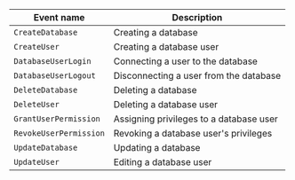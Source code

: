 | Event name | Description |
--- | ---
| `CreateDatabase` | Creating a database |
| `CreateUser` | Creating a database user |
| `DatabaseUserLogin` | Connecting a user to the database |
| `DatabaseUserLogout` | Disconnecting a user from the database |
| `DeleteDatabase` | Deleting a database |
| `DeleteUser` | Deleting a database user |
| `GrantUserPermission` | Assigning privileges to a database user |
| `RevokeUserPermission` | Revoking a database user's privileges |
| `UpdateDatabase` | Updating a database |
| `UpdateUser` | Editing a database user |